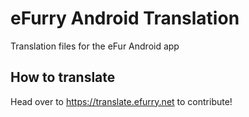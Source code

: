 # eFurry Android Translation
Translation files for the eFur Android app

## How to translate
Head over to https://translate.efurry.net to contribute!
